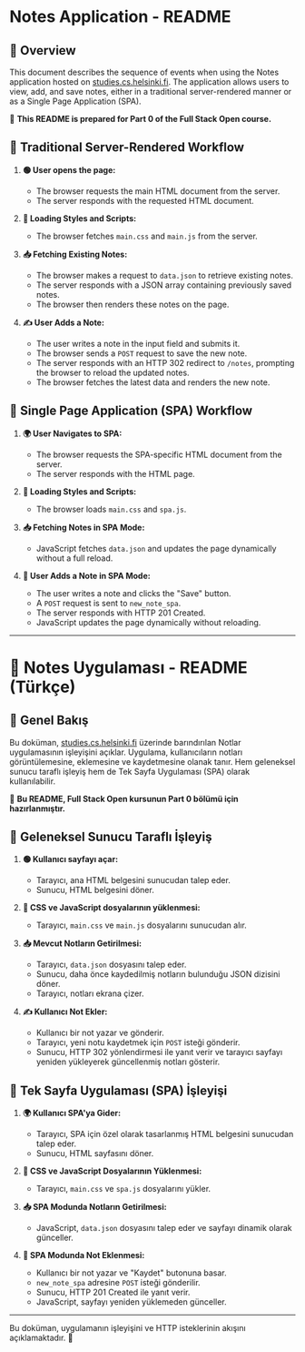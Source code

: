 # Notes Application - README

## 🌟 Overview
This document describes the sequence of events when using the Notes application hosted on [studies.cs.helsinki.fi](https://studies.cs.helsinki.fi). The application allows users to view, add, and save notes, either in a traditional server-rendered manner or as a Single Page Application (SPA).

📌 **This README is prepared for Part 0 of the Full Stack Open course.**

## 📜 Traditional Server-Rendered Workflow
1. **🟢 User opens the page:**
   - The browser requests the main HTML document from the server.
   - The server responds with the requested HTML document.

2. **🎨 Loading Styles and Scripts:**
   - The browser fetches `main.css` and `main.js` from the server.

3. **📥 Fetching Existing Notes:**
   - The browser makes a request to `data.json` to retrieve existing notes.
   - The server responds with a JSON array containing previously saved notes.
   - The browser then renders these notes on the page.

4. **✍️ User Adds a Note:**
   - The user writes a note in the input field and submits it.
   - The browser sends a `POST` request to save the new note.
   - The server responds with an HTTP 302 redirect to `/notes`, prompting the browser to reload the updated notes.
   - The browser fetches the latest data and renders the new note.

## 🚀 Single Page Application (SPA) Workflow
1. **🌍 User Navigates to SPA:**
   - The browser requests the SPA-specific HTML document from the server.
   - The server responds with the HTML page.

2. **🎨 Loading Styles and Scripts:**
   - The browser loads `main.css` and `spa.js`.

3. **📥 Fetching Notes in SPA Mode:**
   - JavaScript fetches `data.json` and updates the page dynamically without a full reload.

4. **📝 User Adds a Note in SPA Mode:**
   - The user writes a note and clicks the "Save" button.
   - A `POST` request is sent to `new_note_spa`.
   - The server responds with HTTP 201 Created.
   - JavaScript updates the page dynamically without reloading.

---

# 📖 Notes Uygulaması - README (Türkçe)

## 🌟 Genel Bakış
Bu doküman, [studies.cs.helsinki.fi](https://studies.cs.helsinki.fi) üzerinde barındırılan Notlar uygulamasının işleyişini açıklar. Uygulama, kullanıcıların notları görüntülemesine, eklemesine ve kaydetmesine olanak tanır. Hem geleneksel sunucu taraflı işleyiş hem de Tek Sayfa Uygulaması (SPA) olarak kullanılabilir.

📌 **Bu README, Full Stack Open kursunun Part 0 bölümü için hazırlanmıştır.**

## 📜 Geleneksel Sunucu Taraflı İşleyiş
1. **🟢 Kullanıcı sayfayı açar:**
   - Tarayıcı, ana HTML belgesini sunucudan talep eder.
   - Sunucu, HTML belgesini döner.

2. **🎨 CSS ve JavaScript dosyalarının yüklenmesi:**
   - Tarayıcı, `main.css` ve `main.js` dosyalarını sunucudan alır.

3. **📥 Mevcut Notların Getirilmesi:**
   - Tarayıcı, `data.json` dosyasını talep eder.
   - Sunucu, daha önce kaydedilmiş notların bulunduğu JSON dizisini döner.
   - Tarayıcı, notları ekrana çizer.

4. **✍️ Kullanıcı Not Ekler:**
   - Kullanıcı bir not yazar ve gönderir.
   - Tarayıcı, yeni notu kaydetmek için `POST` isteği gönderir.
   - Sunucu, HTTP 302 yönlendirmesi ile yanıt verir ve tarayıcı sayfayı yeniden yükleyerek güncellenmiş notları gösterir.

## 🚀 Tek Sayfa Uygulaması (SPA) İşleyişi
1. **🌍 Kullanıcı SPA'ya Gider:**
   - Tarayıcı, SPA için özel olarak tasarlanmış HTML belgesini sunucudan talep eder.
   - Sunucu, HTML sayfasını döner.

2. **🎨 CSS ve JavaScript Dosyalarının Yüklenmesi:**
   - Tarayıcı, `main.css` ve `spa.js` dosyalarını yükler.

3. **📥 SPA Modunda Notların Getirilmesi:**
   - JavaScript, `data.json` dosyasını talep eder ve sayfayı dinamik olarak günceller.

4. **📝 SPA Modunda Not Eklenmesi:**
   - Kullanıcı bir not yazar ve "Kaydet" butonuna basar.
   - `new_note_spa` adresine `POST` isteği gönderilir.
   - Sunucu, HTTP 201 Created ile yanıt verir.
   - JavaScript, sayfayı yeniden yüklemeden günceller.

---
Bu doküman, uygulamanın işleyişini ve HTTP isteklerinin akışını açıklamaktadır. 🎯

